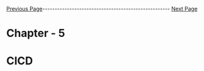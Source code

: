 

[Previous Page]()---------------------------------------------------- [Next Page]()



# Chapter - 5
# CICD

##
